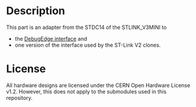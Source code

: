 # Description

This part is an adapter from the STDC14 of the STLINK_V3MINI to
  - the [DebugEdge interface](https://github.com/debug-edge/DebugEdge) and
  - one version of the interface used by the ST-Link V2 clones.


# License

All hardware designs are licensed under the CERN Open Hardware License v1.2. However, this does not apply to the submodules used in this repository.
